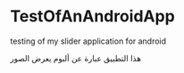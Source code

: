 # TestOfAnAndroidApp
testing of my slider application for android

هذا التطبيق عبارة عن ألبوم يعرض الصور 

